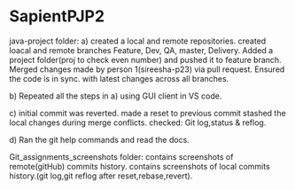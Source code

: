 # SapientPJP2
java-project folder:
a) created a local and remote repositories. created loacal and remote branches Feature, Dev, QA, master, Delivery. Added a project folder(proj to check even number) and pushed it to feature branch. Merged changes made by person 1(sireesha-p23) via pull request. Ensured the code is in sync. with latest changes across all branches.

b) Repeated all the steps in a) using GUI client in VS code.

c) initial commit was reverted. made a reset to previous commit stashed the local changes during merge conflicts. checked: Git log,status & reflog.

d) Ran the git help commands and read the docs.

Git_assignments_screenshots folder:
contains screenshots of remote(gitHub) commits history. contains screenshots of local commits history.(git log,git reflog after reset,rebase,revert).
